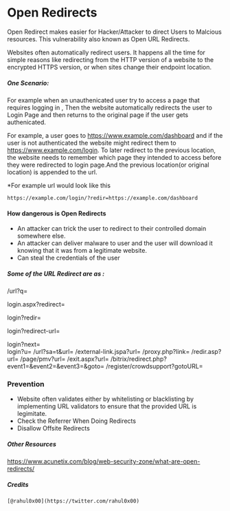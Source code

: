 # Open Redirects

Open Redirect makes easier for Hacker/Attacker to direct Users to Malcious resources. This vulnerability also known as Open URL Redirects.

Websites often automatically redirect users. It happens all the time for simple reasons like redirecting from the HTTP version of a website to the encrypted HTTPS version, or when sites 
change their endpoint location.

##### One Scenario:

For example when an unauthenicated user try to access a page that requires logging in ,
Then the website automatically redirects the user to Login Page and then returns to the original page if the user gets authenicated.

For example, a user goes to https://www.example.com/dashboard and if the user is not authenticated the website might redirect them 
to https://www.example.com/login. To later redirect to the previous location, the website needs to remember which page they intended 
to access before they were redirected to login page.And the previous location(or original location) is appended to the url.

*For example url  would look like this
          
    https://example.com/login/?redir=https://example.com/dashboard
    
#### How dangerous is Open Redirects
* An attacker can trick the user to redirect to their controlled domain somewhere else.
* An attacker can deliver malware to user and the user will download it knowing that it was from a legitimate website.
* Can steal the credentials of the user

##### Some of the URL Redirect are as :

/url?q=


login.aspx?redirect=

login?redir=

login?redirect-url=

login?next=<br>
login?u=
/url?sa=t&url=
/external-link.jspa?url=
/proxy.php?link=
/redir.asp?url=
/page/pmv?url=
/exit.aspx?url=
/bitrix/redirect.php?event1=&event2=&event3=&goto=
/register/crowdsupport?gotoURL=

### Prevention

* Website often validates either by whitelisting or blacklisting by implementing URL validators to ensure that the provided URL is legimitate. 
* Check the Referrer When Doing Redirects
* Disallow Offsite Redirects

##### Other Resources 

https://www.acunetix.com/blog/web-security-zone/what-are-open-redirects/

##### Credits

    [@rahul0x00](https://twitter.com/rahul0x00)
   
